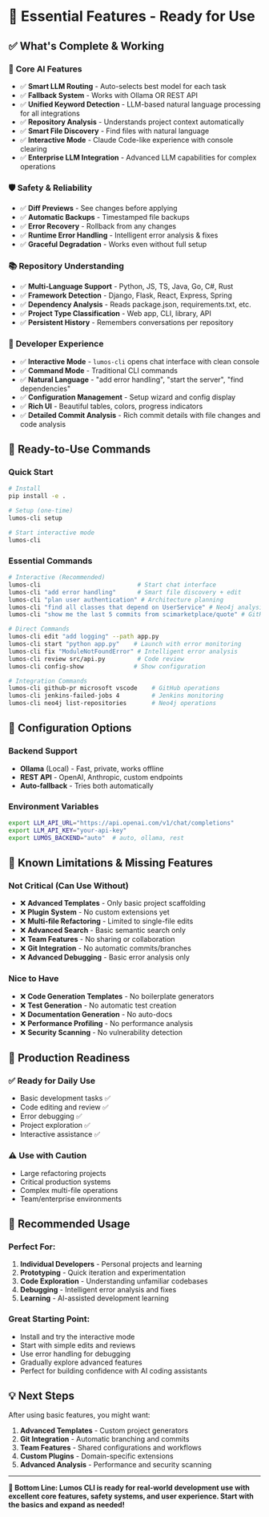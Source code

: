 # 🚀 Essential Features - Ready for Use

## ✅ **What's Complete & Working**

### 🤖 **Core AI Features**
- ✅ **Smart LLM Routing** - Auto-selects best model for each task
- ✅ **Fallback System** - Works with Ollama OR REST API
- ✅ **Unified Keyword Detection** - LLM-based natural language processing for all integrations
- ✅ **Repository Analysis** - Understands project context automatically
- ✅ **Smart File Discovery** - Find files with natural language
- ✅ **Interactive Mode** - Claude Code-like experience with console clearing
- ✅ **Enterprise LLM Integration** - Advanced LLM capabilities for complex operations

### 🛡️ **Safety & Reliability** 
- ✅ **Diff Previews** - See changes before applying
- ✅ **Automatic Backups** - Timestamped file backups
- ✅ **Error Recovery** - Rollback from any changes
- ✅ **Runtime Error Handling** - Intelligent error analysis & fixes
- ✅ **Graceful Degradation** - Works even without full setup

### 📚 **Repository Understanding**
- ✅ **Multi-Language Support** - Python, JS, TS, Java, Go, C#, Rust
- ✅ **Framework Detection** - Django, Flask, React, Express, Spring
- ✅ **Dependency Analysis** - Reads package.json, requirements.txt, etc.
- ✅ **Project Type Classification** - Web app, CLI, library, API
- ✅ **Persistent History** - Remembers conversations per repository

### 🔧 **Developer Experience**
- ✅ **Interactive Mode** - `lumos-cli` opens chat interface with clean console
- ✅ **Command Mode** - Traditional CLI commands
- ✅ **Natural Language** - "add error handling", "start the server", "find dependencies"
- ✅ **Configuration Management** - Setup wizard and config display
- ✅ **Rich UI** - Beautiful tables, colors, progress indicators
- ✅ **Detailed Commit Analysis** - Rich commit details with file changes and code analysis

## 🎯 **Ready-to-Use Commands**

### **Quick Start**
```bash
# Install
pip install -e .

# Setup (one-time)
lumos-cli setup

# Start interactive mode
lumos-cli
```

### **Essential Commands**
```bash
# Interactive (Recommended)
lumos-cli                           # Start chat interface
lumos-cli "add error handling"      # Smart file discovery + edit
lumos-cli "plan user authentication" # Architecture planning
lumos-cli "find all classes that depend on UserService" # Neo4j analysis
lumos-cli "show me the last 5 commits from scimarketplace/quote" # GitHub analysis

# Direct Commands  
lumos-cli edit "add logging" --path app.py
lumos-cli start "python app.py"    # Launch with error monitoring
lumos-cli fix "ModuleNotFoundError" # Intelligent error analysis
lumos-cli review src/api.py         # Code review
lumos-cli config-show              # Show configuration

# Integration Commands
lumos-cli github-pr microsoft vscode    # GitHub operations
lumos-cli jenkins-failed-jobs 4         # Jenkins monitoring
lumos-cli neo4j list-repositories       # Neo4j operations
```

## 🔧 **Configuration Options**

### **Backend Support**
- **Ollama** (Local) - Fast, private, works offline
- **REST API** - OpenAI, Anthropic, custom endpoints
- **Auto-fallback** - Tries both automatically

### **Environment Variables**
```bash
export LLM_API_URL="https://api.openai.com/v1/chat/completions"
export LLM_API_KEY="your-api-key"
export LUMOS_BACKEND="auto"  # auto, ollama, rest
```

## 🚨 **Known Limitations & Missing Features**

### **Not Critical (Can Use Without)**
- ❌ **Advanced Templates** - Only basic project scaffolding
- ❌ **Plugin System** - No custom extensions yet  
- ❌ **Multi-file Refactoring** - Limited to single-file edits
- ❌ **Advanced Search** - Basic semantic search only
- ❌ **Team Features** - No sharing or collaboration
- ❌ **Git Integration** - No automatic commits/branches
- ❌ **Advanced Debugging** - Basic error analysis only

### **Nice to Have**
- ❌ **Code Generation Templates** - No boilerplate generators
- ❌ **Test Generation** - No automatic test creation
- ❌ **Documentation Generation** - No auto-docs
- ❌ **Performance Profiling** - No performance analysis
- ❌ **Security Scanning** - No vulnerability detection

## 🎉 **Production Readiness**

### ✅ **Ready for Daily Use**
- Basic development tasks ✅
- Code editing and review ✅  
- Error debugging ✅
- Project exploration ✅
- Interactive assistance ✅

### ⚠️ **Use with Caution**
- Large refactoring projects
- Critical production systems
- Complex multi-file operations
- Team/enterprise environments

## 🚀 **Recommended Usage**

### **Perfect For:**
1. **Individual Developers** - Personal projects and learning
2. **Prototyping** - Quick iteration and experimentation  
3. **Code Exploration** - Understanding unfamiliar codebases
4. **Debugging** - Intelligent error analysis and fixes
5. **Learning** - AI-assisted development learning

### **Great Starting Point:**
- Install and try the interactive mode
- Start with simple edits and reviews
- Use error handling for debugging
- Gradually explore advanced features
- Perfect for building confidence with AI coding assistants

## 💡 **Next Steps**

After using basic features, you might want:
1. **Advanced Templates** - Custom project generators
2. **Git Integration** - Automatic branching and commits  
3. **Team Features** - Shared configurations and workflows
4. **Custom Plugins** - Domain-specific extensions
5. **Advanced Analysis** - Performance and security scanning

---

**🌟 Bottom Line: Lumos CLI is ready for real-world development use with excellent core features, safety systems, and user experience. Start with the basics and expand as needed!**